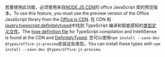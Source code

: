 <span data-ttu-id="2f6b0-101">若要使用此功能，必须使用来自[NODE.JS CDN](https://appsforoffice.microsoft.com/lib/beta/hosted/office.js)的 office JavaScript 库的预览版本。</span><span class="sxs-lookup"><span data-stu-id="2f6b0-101">To use this feature, you must use the preview version of the Office JavaScript library from the [Office.js CDN](https://appsforoffice.microsoft.com/lib/beta/hosted/office.js).</span></span> <span data-ttu-id="2f6b0-102">在 CDN 和[jquery.typescript.definitelytyped](https://raw.githubusercontent.com/DefinitelyTyped/DefinitelyTyped/master/types/office-js-preview/index.d.ts)中找到 TypeScript 编译和智能感知的[类型定义文件](https://appsforoffice.microsoft.com/lib/beta/hosted/office.d.ts)。</span><span class="sxs-lookup"><span data-stu-id="2f6b0-102">The [type definition file](https://appsforoffice.microsoft.com/lib/beta/hosted/office.d.ts) for TypeScript compilation and IntelliSense is found at the CDN and [DefinitelyTyped](https://raw.githubusercontent.com/DefinitelyTyped/DefinitelyTyped/master/types/office-js-preview/index.d.ts).</span></span> <span data-ttu-id="2f6b0-103">您可以使用`npm install --save-dev @types/office-js-preview`安装这些类型。</span><span class="sxs-lookup"><span data-stu-id="2f6b0-103">You can install these types with `npm install --save-dev @types/office-js-preview`.</span></span>